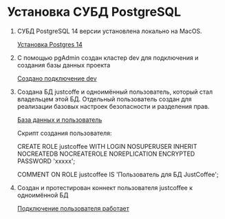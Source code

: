 # Установка СУБД PostgreSQL

1. СУБД PostgreSQL 14 версии установлена локально на MacOS.

    [Установка Postgres 14](/images/install_bd.png.png)

1. С помощью pgAdmin cоздан кластер dev для подключения и создания базы данных проекта

    [Создано подключение dev](/images/create_cluster.png)

1. Создана БД justcoffe и одноимённый пользователь, который стал владельцем этой БД.
   Отдельный пользователь создан для реализации базовых настроек безопасности и разделения прав.

    [База данных и пользователь](/images/create_bd_for_user.png)

    Скрипт создания пользователя:

    CREATE ROLE justcoffee WITH
        LOGIN
        NOSUPERUSER
        INHERIT
        NOCREATEDB
        NOCREATEROLE
        NOREPLICATION
        ENCRYPTED PASSWORD 'ххххх';

    COMMENT ON ROLE justcoffee IS 'Пользователь для БД JustCoffee';

1. Создан и протестирован коннект пользователя justcoffee к одноимённой БД 

    [Подключение пользователя работает](/images/user_connect.png)
